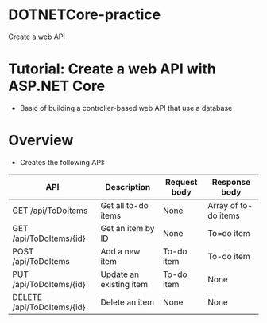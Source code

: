 # DOTNETCore-practice
Create a web API

# Tutorial: Create a web API with ASP.NET Core
- Basic of building a controller-based web API that use a database 

# Overview
- Creates the following API: 

| API | Description | Request body | Response body |
| ------------- | ------------- | ------------- | ------------- |
| GET /api/ToDoItems | Get all to-do items | None | Array of to-do items |
| GET /api/ToDoItems/{id} | Get an item by ID | None | To=do item |
| POST /api/ToDoItems | Add a new item | To-do item | To-do item |
| PUT /api/ToDoItems/{id} | Update an existing item | To-do item | None |
| DELETE /api/ToDoItems/{id} | Delete an item | None | None |
